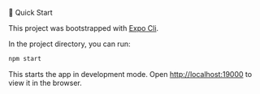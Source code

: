 🚀 Quick Start

This project was bootstrapped with [Expo Cli](https://docs.expo.dev/workflow/expo-cli/).

In the project directory, you can run:

```sh
npm start
```

This starts the app in development mode. Open [http://localhost:19000](http://localhost:19000) to view it in the browser.
